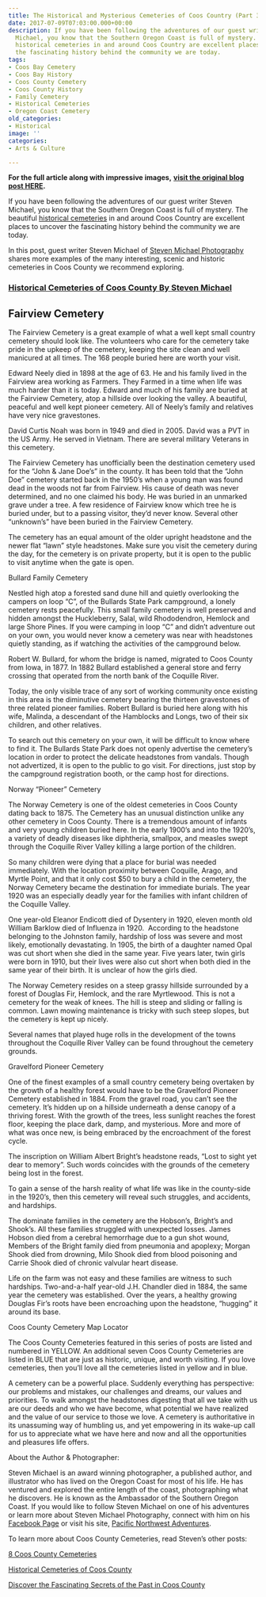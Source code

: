 ```yaml
---
title: The Historical and Mysterious Cemeteries of Coos Country (Part 3)
date: 2017-07-09T07:03:00.000+00:00
description: If you have been following the adventures of our guest writer Steven
  Michael, you know that the Southern Oregon Coast is full of mystery. The beautiful
  historical cemeteries in and around Coos Country are excellent places to uncover
  the fascinating history behind the community we are today.
tags:
- Coos Bay Cemetery
- Coos Bay History
- Coos County Cemetery
- Coos County History
- Family Cemetery
- Historical Cemeteries
- Oregon Coast Cemetery
old_categories:
- Historical
image: ''
categories:
- Arts & Culture

---
```

**For the full article along with impressive images,** [**visit the original blog post HERE**](https://pacificnorthwestadventures.weebly.com/blog/8-coos-county-cemeteries)**.**

If you have been following the adventures of our guest writer Steven Michael, you know that the Southern Oregon Coast is full of mystery. The beautiful [historical cemeteries](http://www.findagrave.com/cgi-bin/fg.cgi?page=csr&CScnty=2210&CSsr=41&) in and around Coos Country are excellent places to uncover the fascinating history behind the community we are today.

In this post, guest writer Steven Michael of [Steven Michael Photography](https://www.facebook.com/StevenMichaelPhotographyOregon?ref=br_tf) shares more examples of the many interesting, scenic and historic cemeteries in Coos County we recommend exploring.

### [Historical Cemeteries of Coos County By Steven Michael](https://www.facebook.com/StevenMichaelPhotographyOregon?ref=br_tf "Steven Michael Photography")

## Fairview Cemetery

The Fairview Cemetery is a great example of what a well kept small country cemetery should look like. The volunteers who care for the cemetery take pride in the upkeep of the cemetery, keeping the site clean and well manicured at all times. The 168 people buried here are worth your visit.

Edward Neely died in 1898 at the age of 63. He and his family lived in the Fairview area working as Farmers. They Farmed in a time when life was much harder than it is today. Edward and much of his family are buried at the Fairview Cemetery, atop a hillside over looking the valley. A beautiful, peaceful and well kept pioneer cemetery. All of Neely’s family and relatives have very nice gravestones.

David Curtis Noah was born in 1949 and died in 2005. David was a PVT in the US Army. He served in Vietnam. There are several military Veterans in this cemetery.

The Fairview Cemetery has unofficially been the destination cemetery used for the “John & Jane Doe’s” in the county. It has been told that the “John Doe” cemetery started back in the 1950’s when a young man was found dead in the woods not far from Fairview. His cause of death was never determined, and no one claimed his body. He was buried in an unmarked grave under a tree. A few residence of Fairview know which tree he is buried under, but to a passing visitor, they’d never know. Several other “unknown’s” have been buried in the Fairview Cemetery.

The cemetery has an equal amount of the older upright headstone and the newer flat “lawn” style headstones. Make sure you visit the cemetery during the day, for the cemetery is on private property, but it is open to the public to visit anytime when the gate is open.

Bullard Family Cemetery

Nestled high atop a forested sand dune hill and quietly overlooking the campers on loop “C”, of the Bullards State Park campground, a lonely cemetery rests peacefully. This small family cemetery is well preserved and hidden amongst the Huckleberry, Salal, wild Rhododendron, Hemlock and large Shore Pines. If you were camping in loop “C” and didn’t adventure out on your own, you would never know a cemetery was near with headstones quietly standing, as if watching the activities of the campground below.

Robert W. Bullard, for whom the bridge is named, migrated to Coos County from Iowa, in 1877. In 1882 Bullard established a general store and ferry crossing that operated from the north bank of the Coquille River.

Today, the only visible trace of any sort of working community once existing in this area is the diminutive cemetery bearing the thirteen gravestones of three related pioneer families. Robert Bullard is buried here along with his wife, Malinda, a descendant of the Hamblocks and Longs, two of their six children, and other relatives.

To search out this cemetery on your own, it will be difficult to know where to find it. The Bullards State Park does not openly advertise the cemetery’s location in order to protect the delicate headstones from vandals. Though not advertized, it is open to the public to go visit. For directions, just stop by the campground registration booth, or the camp host for directions.

Norway “Pioneer” Cemetery

The Norway Cemetery is one of the oldest cemeteries in Coos County dating back to 1875. The Cemetery has an unusual distinction unlike any other cemetery in Coos County. There is a tremendous amount of infants and very young children buried here. In the early 1900’s and into the 1920’s, a variety of deadly diseases like diphtheria, smallpox, and measles swept through the Coquille River Valley killing a large portion of the children.

So many children were dying that a place for burial was needed immediately. With the location proximity between Coquille, Arago, and Myrtle Point, and that it only cost $50 to bury a child in the cemetery, the Norway Cemetery became the destination for immediate burials. The year 1920 was an especially deadly year for the families with infant children of the Coquille Valley.

One year-old Eleanor Endicott died of Dysentery in 1920, eleven month old William Barklow died of Influenza in 1920.  According to the headstone belonging to the Johnston family, hardship of loss was severe and most likely, emotionally devastating. In 1905, the birth of a daughter named Opal was cut short when she died in the same year. Five years later, twin girls were born in 1910, but their lives were also cut short when both died in the same year of their birth. It is unclear of how the girls died.

The Norway Cemetery resides on a steep grassy hillside surrounded by a forest of Douglas Fir, Hemlock, and the rare Myrtlewood. This is not a cemetery for the weak of knees. The hill is steep and sliding or falling is common. Lawn mowing maintenance is tricky with such steep slopes, but the cemetery is kept up nicely.

Several names that played huge rolls in the development of the towns throughout the Coquille River Valley can be found throughout the cemetery grounds.

Gravelford Pioneer Cemetery

One of the finest examples of a small country cemetery being overtaken by the growth of a healthy forest would have to be the Gravelford Pioneer Cemetery established in 1884. From the gravel road, you can’t see the cemetery. It’s hidden up on a hillside underneath a dense canopy of a thriving forest. With the growth of the trees, less sunlight reaches the forest floor, keeping the place dark, damp, and mysterious. More and more of what was once new, is being embraced by the encroachment of the forest cycle.

The inscription on William Albert Bright’s headstone reads, “Lost to sight yet dear to memory”. Such words coincides with the grounds of the cemetery being lost in the forest.

To gain a sense of the harsh reality of what life was like in the county-side in the 1920’s, then this cemetery will reveal such struggles, and accidents, and hardships.

The dominate families in the cemetery are the Hobson’s, Bright’s and Shook’s. All these families struggled with unexpected losses. James Hobson died from a cerebral hemorrhage due to a gun shot wound, Members of the Bright family died from pneumonia and apoplexy; Morgan Shook died from drowning, Milo Shook died from blood poisoning and Carrie Shook died of chronic valvular heart disease.

Life on the farm was not easy and these families are witness to such hardships. Two-and-a-half year-old J.H. Chandler died in 1884, the same year the cemetery was established. Over the years, a healthy growing Douglas Fir’s roots have been encroaching upon the headstone, “hugging” it around its base.

Coos County Cemetery Map Locator

The Coos County Cemeteries featured in this series of posts are listed and numbered in YELLOW. An additional seven Coos County Cemeteries are listed in BLUE that are just as historic, unique, and worth visiting. If you love cemeteries, then you’ll love all the cemeteries listed in yellow and in blue.

A cemetery can be a powerful place. Suddenly everything has perspective: our problems and mistakes, our challenges and dreams, our values and priorities. To walk amongst the headstones digesting that all we take with us are our deeds and who we have become, what potential we have realized and the value of our service to those we love. A cemetery is authoritative in its unassuming way of humbling us, and yet empowering in its wake-up call for us to appreciate what we have here and now and all the opportunities and pleasures life offers.

About the Author & Photographer:

Steven Michael is an award winning photographer, a published author, and illustrator who has lived on the Oregon Coast for most of his life. He has ventured and explored the entire length of the coast, photographing what he discovers. He is known as the Ambassador of the Southern Oregon Coast. If you would like to follow Steven Michael on one of his adventures or learn more about Steven Michael Photography, connect with him on his <a href="https://www.facebook.com/StevenMichaelPhotographyOregon" target="_blank">Facebook Page</a> or visit his site, <a href="http://pacificnorthwestadventures.weebly.com/" target="_blank">Pacific Northwest Adventures</a>.

To learn more about Coos County Cemeteries, read Steven’s other posts:

<a href="http://pacificnorthwestadventures.weebly.com/blog/8-coos-county-cemeteries" target="_blank">8 Coos County Cemeteries</a>

<a href="/2015/02/historical-cemeteries-of-coos-county/" target="_blank">Historical Cemeteries of Coos County</a>

<a href="/2015/03/discover-the-fascinating-secrets-of-the-past-in-coos-county/" target="_blank">Discover the Fascinating Secrets of the Past in Coos County</a>